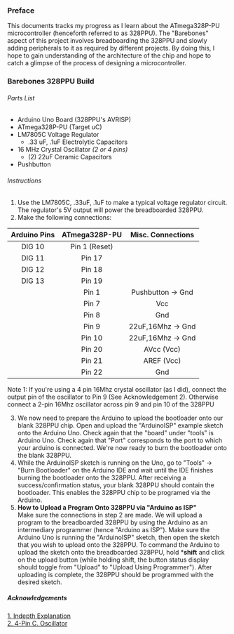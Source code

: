 ### Preface
This documents tracks my progress as I learn about the ATmega328P-PU microcontroller (henceforth referred to as 328PPU). The "Barebones" aspect of this project involves breadboarding the 328PPU and slowly adding peripherals to it as required by different projects. By doing this, I hope to gain understanding of the architecture of the chip and hope to catch a glimpse of the process of designing a microcontroller. 

### Barebones 328PPU Build 
###### Parts List
- Arduino Uno Board (328PPU's AVRISP)
- ATmega328P-PU (Target uC)
- LM7805C Voltage Regulator
  - .33 uF, .1uF Electrolytic Capacitors  
- 16 MHz Crystal Oscillator *(2 or 4 pins)* 
  - (2) 22uF Ceramic Capacitors
- Pushbutton 

###### Instructions
1. Use the LM7805C, .33uF, .1uF to make a typical voltage regulator circuit. The regulator's 5V output will power the breadboarded 328PPU.  
2. Make the following connections: 

| Arduino Pins   |  ATmega328P-PU  | Misc. Connections | 
| :------------: | :-------------: | :---------------: | 
|  DIG 10        |  Pin 1 (Reset)  | 
|  DIG 11        |  Pin 17         |
|  DIG 12        |  Pin 18         | 
|  DIG 13        |  Pin 19         |
|                |  Pin 1          | Pushbutton -> Gnd | 
|                |  Pin 7          | Vcc               |
|                |  Pin 8          | Gnd               |
|                |  Pin 9          | 22uF,16Mhz -> Gnd | 
|                |  Pin 10         | 22uF,16Mhz -> Gnd | 
|                |  Pin 20         | AVcc (Vcc)        |
|                |  Pin 21         | AREF (Vcc)        |
|                |  Pin 22         | Gnd               |

Note 1: If you're using a 4 pin 16Mhz crystal oscillator (as I did), connect the output pin of the oscillator to Pin 9 (See Acknowledgement 2). Otherwise connect a 2-pin 16Mhz oscillator across pin 9 and pin 10 of the 328PPU

3. We now need to prepare the Arduino to upload the bootloader onto our blank 328PPU chip. Open and upload the "ArduinoISP" example sketch onto the Arduino Uno. Check again that the "board" under "tools" is Arduino Uno. Check again that "Port" corresponds to the port to which your arduino is connected. We're now ready to burn the bootloader onto the blank 328PPU. 
4. While the ArduinoISP sketch is running on the Uno, go to "Tools" -> "Burn Bootloader" on the Arduino IDE and wait until the IDE finishes burning the bootloader onto the 328PPU. After receiving a success/confirmation status, your blank 328PPU should contain the bootloader. This enables the 328PPU chip to be programed via the Arduino.  
5. **How to Upload a Program Onto 328PPU via "Arduino as ISP"**  
Make sure the connections in step 2 are made. We will upload a program to the breadboarded 328PPU by using the Arduino as an intermediary programmer (hence "Arduino as ISP"). Make sure the Arduino Uno is running the "ArduinoISP" sketch, then open the sketch that you wish to upload onto the 328PPU. To command the Arduino to upload the sketch onto the breadboarded 328PPU, hold ***shift** and click on the upload button (while holding shift, the button status display should toggle from "Upload" to "Upload Using Programmer"). 
After uploading is complete, the 328PPU should be programmed with the desired sketch. 


##### Acknowledgements
[1. Indepth Explanation](https://www.arduino.cc/en/Main/Standalone)  
[2. 4-Pin C. Oscillator](http://forum.arduino.cc/index.php?topic=368237.msg2538317#msg2538317)

